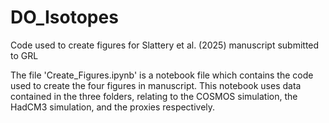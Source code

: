 # DO_Isotopes
Code used to create figures for Slattery et al. (2025) manuscript submitted to GRL

The file 'Create_Figures.ipynb' is a notebook file which contains the code used to create the four figures in manuscript.
This notebook uses data contained in the three folders, relating to the COSMOS simulation, the HadCM3 simulation, and the proxies respectively.
